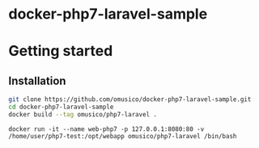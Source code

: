 # docker-php7-laravel-sample

# Getting started

## Installation

```bash
git clone https://github.com/omusico/docker-php7-laravel-sample.git
cd docker-php7-laravel-sample
docker build --tag omusico/php7-laravel .
```

```
docker run -it --name web-php7 -p 127.0.0.1:8080:80 -v /home/user/php7-test:/opt/webapp omusico/php7-laravel /bin/bash
```
